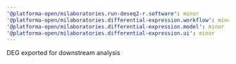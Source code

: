 ```yaml
---
'@platforma-open/milaboratories.run-deseq2-r.software': minor
'@platforma-open/milaboratories.differential-expression.workflow': minor
'@platforma-open/milaboratories.differential-expression.model': minor
'@platforma-open/milaboratories.differential-expression.ui': minor
---
```


DEG exported for downstream analysis

